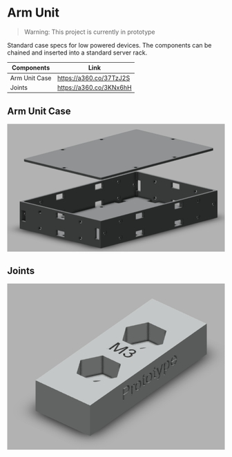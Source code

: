# Arm Unit
> Warning: This project is currently in prototype

Standard case specs for low powered devices. The components can be chained and inserted into
a standard server rack.

| Components                  | Link                     |
|-----------------------------|--------------------------|
| Arm Unit Case               | https://a360.co/37TzJ2S  |
| Joints                      | https://a360.co/3KNx6hH  |

## Arm Unit Case
![img.png](img.png)

## Joints
![img.png](assets/img/img.png)